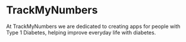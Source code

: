 # TrackMyNumbers
At TrackMyNumbers we are dedicated to creating apps for people with Type 1 Diabetes, helping improve everyday life with diabetes.
